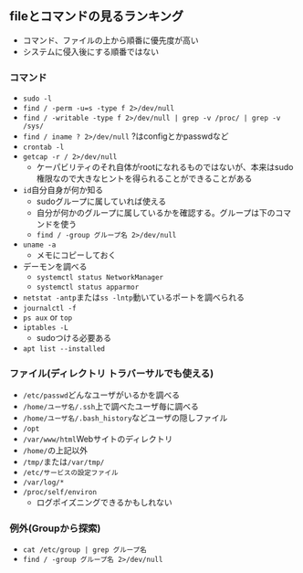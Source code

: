 ## fileとコマンドの見るランキング
- コマンド、ファイルの上から順番に優先度が高い
- システムに侵入後にする順番ではない
### コマンド
- `sudo -l`
- `find / -perm -u=s -type f 2>/dev/null`
- `find / -writable -type f 2>/dev/null | grep -v /proc/ | grep -v /sys/ `
- `find / iname ? 2>/dev/null` ?はconfigとかpasswdなど
- `crontab -l`
- `getcap -r / 2>/dev/null`
  - ケーパビリティのそれ自体がrootになれるものではないが、本来はsudo権限なので大きなヒントを得られることができることがある 
- `id`自分自身が何か知る
  - sudoグループに属していれば使える
  - 自分が何かのグループに属しているかを確認する。グループは下のコマンドを使う
  - `find / -group グループ名 2>/dev/null`  
- `uname -a`
  - メモにコピーしておく 
- デーモンを調べる
  - `systemctl status NetworkManager`
  - `systemctl status apparmor`
- `netstat -antp`または`ss -lntp`動いているポートを調べられる
- `journalctl -f`
- `ps aux` or `top`
- `iptables -L`
  - sudoつける必要ある 
- `apt list --installed`

### ファイル(ディレクトリ トラバーサルでも使える)
- `/etc/passwd`どんなユーザがいるかを調べる
- `/home/ユーザ名/.ssh`上で調べたユーザ毎に調べる
- `/home/ユーザ名/.bash_history`などユーザの隠しファイル
- `/opt`
- `/var/www/html`Webサイトのディレクトリ
- `/home/`の上記以外
- `/tmp/`または`/var/tmp/`
- `/etc/サービスの設定ファイル`
- `/var/log/*`
- `/proc/self/environ`
  - ログポイズニングできるかもしれない 

### 例外(Groupから探索)
- `cat /etc/group | grep グループ名`
- `find / -group グループ名 2>/dev/null`
